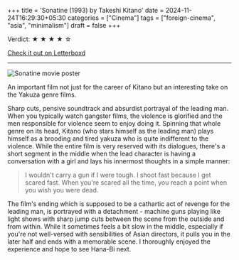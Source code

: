 +++
title = 'Sonatine (1993) by Takeshi Kitano'
date = 2024-11-24T16:29:30+05:30
categories = ["Cinema"]
tags = ["foreign-cinema", "asia", "minimalism"]
draft = false
+++

Verdict: <span> &starf; &starf; &starf; &starf; &star; </span>

[Check it out on Letterboxd](https://letterboxd.com/carte_blanche/film/sonatine/)

---------------------

![Sonatine movie poster](/images/sonatine.webp#center "Sonatine movie poster")

An important film not just for the career of Kitano but an interesting take on the Yakuza genre films.

Sharp cuts, pensive soundtrack and absurdist portrayal of the leading man. When you typically watch gangster films, the violence is glorified and the men responsible for violence seem to enjoy doing it. Spinning that whole genre on its head, Kitano (who stars himself as the leading man) plays himself as a brooding and tired yakuza who is quite indifferent to the violence. While the entire film is very reserved with its dialogues, there's a short segment in the middle when the lead character is having a conversation with a girl and lays his innermost thoughts in a simple manner:

> I wouldn't carry a gun if I were tough. I shoot fast because I get scared fast. When you're scared all the time, you reach a point when you wish you were dead.

The film's ending which is supposed to be a cathartic act of revenge for the leading man, is portrayed with a detachment - machine guns playing like light shows with sharp jump cuts between the scene from the outside and from within. While it sometimes feels a bit slow in the middle, especially if you're not well-versed with sensibilities of Asian directors, it pulls you in the later half and ends with a memorable scene. I thoroughly enjoyed the experience and hope to see Hana-Bi next.
